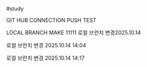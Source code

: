 #study

GIT HUB CONNECTION PUSH TEST

LOCAL BRANCH MAKE
11111
로컬 브런치 변경2025.10.14

로컬 브런치 변경 2025.10.14 14:04

로컬 브런치 변경 2025.10.14 14:17

